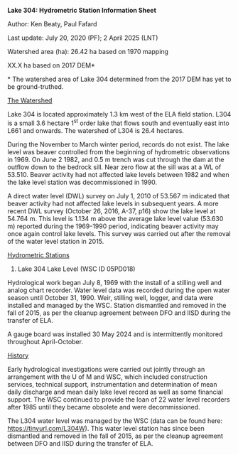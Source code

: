 **Lake 304: Hydrometric Station Information Sheet**

Author: Ken Beaty, Paul Fafard

Last update: July 20, 2020 (PF); 2 April 2025 (LNT)

Watershed area (ha): 26.42 ha based on 1970 mapping

XX.X ha based on 2017 DEM\*

\* The watershed area of Lake 304 determined from the 2017 DEM has yet to be ground-truthed.

<u>The Watershed</u>

Lake 304 is located approximately 1.3 km west of the ELA field station. L304 is a small 3.6 hectare 1<sup>st</sup> order lake that flows south and eventually east into L661 and onwards. The watershed of L304 is 26.4 hectares.

During the November to March winter period, records do not exist. The lake level was beaver controlled from the beginning of hydrometric observations in 1969. On June 2 1982, and 0.5 m trench was cut through the dam at the outflow down to the bedrock sill. Near zero flow at the sill was at a WL of 53.510. Beaver activity had not affected lake levels between 1982 and when the lake level station was decommissioned in 1990.

A direct water level (DWL) survey on July 1, 2010 of 53.567 m indicated that beaver activity had not affected lake levels in subsequent years. A more recent DWL survey (October 26, 2016, A-37, p16) show the lake level at 54.764 m. This level is 1.134 m above the average lake level value (53.630 m) reported during the 1969-1990 period, indicating beaver activity may once again control lake levels. This survey was carried out after the removal of the water level station in 2015.

<u>Hydrometric Stations</u>

1.  Lake 304 Lake Level (WSC ID 05PD018)

Hydrological work began July 8, 1969 with the install of a stilling well and analog chart recorder. Water level data was recorded during the open water season until October 31, 1990. Weir, stilling well, logger, and data were installed and managed by the WSC. Station dismantled and removed in the fall of 2015, as per the cleanup agreement between DFO and IISD during the transfer of ELA.

A gauge board was installed 30 May 2024 and is intermittently monitored throughout April-October.

<u>History</u>

Early hydrological investigations were carried out jointly through an arrangement with the U of M and WSC, which included construction services, technical support, instrumentation and determination of mean daily discharge and mean daily lake level record as well as some financial support. The WSC continued to provide the loan of 22 water level recorders after 1985 until they became obsolete and were decommissioned.

The L304 water level was managed by the WSC (data can be found here: <https://tinyurl.com/L304W>). This water level station has since been dismantled and removed in the fall of 2015, as per the cleanup agreement between DFO and IISD during the transfer of ELA.
